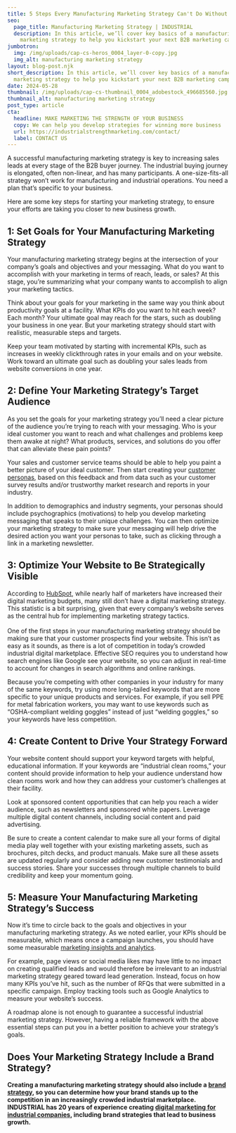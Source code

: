 ```yaml
---
title: 5 Steps Every Manufacturing Marketing Strategy Can't Do Without
seo:
  page_title: Manufacturing Marketing Strategy | INDUSTRIAL
  description: In this article, we’ll cover key basics of a manufacturing
    marketing strategy to help you kickstart your next B2B marketing campaign.
jumbotron:
  img: /img/uploads/cap-cs-heros_0004_layer-0-copy.jpg
  img_alt: manufacturing marketing strategy
layout: blog-post.njk
short_description: In this article, we’ll cover key basics of a manufacturing
  marketing strategy to help you kickstart your next B2B marketing campaign.
date: 2024-05-28
thumbnail: /img/uploads/cap-cs-thumbnail_0004_adobestock_496685560.jpg
thumbnail_alt: manufacturing marketing strategy
post_type: article
cta:
  headline: MAKE MARKETING THE STRENGTH OF YOUR BUSINESS
  copy: We can help you develop strategies for winning more business
  url: https://industrialstrengthmarketing.com/contact/
  label: CONTACT US
---
```

A successful manufacturing marketing strategy is key to increasing sales leads at every stage of the B2B buyer journey. The industrial buying journey is elongated, often non-linear, and has many participants. A one-size-fits-all strategy won’t work for manufacturing and industrial operations. You need a plan that’s specific to your business.



Here are some key steps for starting your marketing strategy, to ensure your efforts are taking you closer to new business growth.

## 1: Set Goals for Your Manufacturing Marketing Strategy

Your manufacturing marketing strategy begins at the intersection of your company’s goals and objectives and your messaging. What do you want to accomplish with your marketing in terms of reach, leads, or sales? At this stage, you’re summarizing what your company wants to accomplish to align your marketing tactics. 



Think about your goals for your marketing in the same way you think about productivity goals at a facility. What KPIs do you want to hit each week? Each month? Your ultimate goal may reach for the stars, such as doubling your business in one year. But your marketing strategy should start with realistic, measurable steps and targets.



Keep your team motivated by starting with incremental KPIs, such as increases in weekly clickthrough rates in your emails and on your website. Work toward an ultimate goal such as doubling your sales leads from website conversions in one year.

## 2: Define Your Marketing Strategy’s Target Audience

As you set the goals for your marketing strategy you’ll need a clear picture of the audience you’re trying to reach with your messaging. Who is your ideal customer you want to reach and what challenges and problems keep them awake at night? What products, services, and solutions do you offer that can alleviate these pain points?

Your sales and customer service teams should be able to help you paint a better picture of your ideal customer. Then start creating your [customer personas](https://industrialstrengthmarketing.com/services/brand-strategy/), based on this feedback and from data such as your customer survey results and/or trustworthy market research and reports in your industry.



In addition to demographics and industry segments, your personas should include psychographics (motivations) to help you develop marketing messaging that speaks to their unique challenges. You can then optimize your marketing strategy to make sure your messaging will help drive the desired action you want your personas to take, such as clicking through a link in a marketing newsletter.

## 3: Optimize Your Website to Be Strategically Visible

According to [HubSpot](https://www.hubspot.com/marketing-statistics), while nearly half of marketers have increased their digital marketing budgets, many still don’t have a digital marketing strategy. This statistic is a bit surprising, given that every company’s website serves as the central hub for implementing marketing strategy tactics.\
\
One of the first steps in your manufacturing marketing strategy should be making sure that your customer prospects find your website. This isn’t as easy as it sounds, as there is a lot of competition in today’s crowded industrial digital marketplace. Effective SEO requires you to understand how search engines like Google see your website, so you can adjust in real-time to account for changes in search algorithms and online rankings.



Because you’re competing with other companies in your industry for many of the same keywords, try using more long-tailed keywords that are more specific to your unique products and services. For example, if you sell PPE for metal fabrication workers, you may want to use keywords such as “OSHA-compliant welding goggles” instead of just “welding goggles,” so your keywords have less competition.

## 4: Create Content to Drive Your Strategy Forward

Your website content should support your keyword targets with helpful, educational information. If your keywords are “industrial clean rooms,” your content should provide information to help your audience understand how clean rooms work and how they can address your customer’s challenges at their facility.



Look at sponsored content opportunities that can help you reach a wider audience, such as newsletters and sponsored white papers. Leverage multiple digital content channels, including social content and paid advertising.



Be sure to create a content calendar to make sure all your forms of digital media play well together with your existing marketing assets, such as brochures, pitch decks, and product manuals. Make sure all these assets are updated regularly and consider adding new customer testimonials and success stories. Share your successes through multiple channels to build credibility and keep your momentum going.

## 5: Measure Your Manufacturing Marketing Strategy’s Success

Now it’s time to circle back to the goals and objectives in your manufacturing marketing strategy. As we noted earlier, your KPIs should be measurable, which means once a campaign launches, you should have some measurable [marketing insights and analytics](https://industrialstrengthmarketing.com/services/analytics-and-insights/). 



For example, page views or social media likes may have little to no impact on creating qualified leads and would therefore be irrelevant to an industrial marketing strategy geared toward lead generation. Instead, focus on how many KPIs you’ve hit, such as the number of RFQs that were submitted in a specific campaign. Employ tracking tools such as Google Analytics to measure your website’s success.



A roadmap alone is not enough to guarantee a successful industrial marketing strategy. However, having a reliable framework with the above essential steps can put you in a better position to achieve your strategy’s goals.

## Does Your Marketing Strategy Include a Brand Strategy?

**Creating a manufacturing marketing strategy should also include a [brand strategy](https://industrialstrengthmarketing.com/services/brand-strategy/), so you can determine how your brand stands up to the competition in an increasingly crowded industrial marketplace. INDUSTRIAL has 20 years of experience creating [digital marketing for industrial companies](https://industrialstrengthmarketing.com/services/integrated-marketing/), including brand strategies that lead to business growth.**